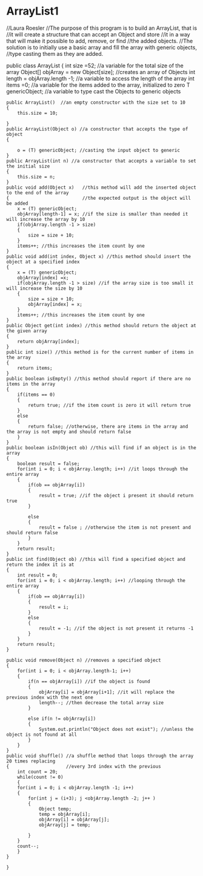 # ArrayList1
//Laura Roesler
//The purpose of this program is to build an ArrayList, that is
//it will create a structure that can accept an Object and store 
//it in a way that will make it possible to add, remove, or find 
//the added objects. 
//The solution is to initially use a basic array and fill the array with generic objects,
//type casting them as they are added. 

public class ArrayList<T> 
{
	int size =52;						//a variable for the total size of the array
	Object[] objArray = new Object[size];   //creates an array of Objects
	int length = objArray.length -1;  	    //a variable to access the length of the array
	int items =0;  							//a variable for the items added to the array, initialized to zero
	T genericObject; 						//a variable to type cast the Objects to generic objects
	
	public ArrayList()  //an empty constructor with the size set to 10 
	{
		this.size = 10;
		
	}
	public ArrayList(Object o) //a constructor that accepts the type of object 
	{
		
		o = (T) genericObject; //casting the input object to generic
	}
	public ArrayList(int n) //a constructor that accepts a variable to set the initial size
	{
		this.size = n;
	}
	public void add(Object x)   //this method will add the inserted object to the end of the array
	{							//the expected output is the object will be added
		x = (T) genericObject;
		objArray[length-1] = x; //if the size is smaller than needed it will increase the array by 10
		if(objArray.length -1 > size)
		{
			size = size + 10;
		}
		items++; //this increases the item count by one
	}
	public void add(int index, Object x) //this method should insert the object at a specified index
	{
		x = (T) genericObject;
		objArray[index] =x;
		if(objArray.length -1 > size) //if the array size is too small it will increase the size by 10
		{
			size = size + 10;
			objArray[index] = x;
		}
		items++; //this increases the item count by one
	}
	public Object get(int index) //this method should return the object at the given array
	{
		return objArray[index];
	}
	public int size() //this method is for the current number of items in the array
	{
		return items;
	}
	public boolean isEmpty() //this method should report if there are no items in the array
	{
		if(items == 0)
		{
			return true; //if the item count is zero it will return true
		}
		else
		{
			return false; //otherwise, there are items in the array and the array is not empty and should return false
		}
	}
	public boolean isIn(Object ob) //this will find if an object is in the array
	{
		boolean result = false;
		for(int i = 0; i < objArray.length; i++) //it loops through the entire array
		{
			if(ob == objArray[i])
			{
				result = true; //if the object i present it should return true
			}
		
			else
			{
				result = false ; //otherwise the item is not present and should return false
			}
		}
		return result;
	}
	public int find(Object ob) //this will find a specified object and return the index it is at
	{
		int result = 0;
		for(int i = 0; i < objArray.length; i++) //looping through the entire array
		{
			if(ob == objArray[i])
			{
				result = i;
			}
			else
			{
				result = -1; //if the object is not present it returns -1
			}
		}
		return result;
	}
	
	public void remove(Object n) //removes a specified object
	{
		for(int i = 0; i < objArray.length-1; i++)
		{
			if(n == objArray[i]) //if the object is found
			{
				objArray[i] = objArray[i+1]; //it will replace the previous index with the next one
				length--; //then decrease the total array size
			}
		
			else if(n != objArray[i])
			{
				System.out.println("Object does not exist"); //unless the object is not found at all
			}
		}
	}
	public void shuffle() //a shuffle method that loops through the array 20 times replacing 
	{					  //every 3rd index with the previous
		int count = 20;
		while(count != 0)
		{
		for(int i = 0; i < objArray.length -1; i++)
		{
			for(int j = (i+3); j <objArray.length -2; j++ )
			{
				Object temp;
				temp = objArray[i];
				objArray[i] = objArray[j];
				objArray[j] = temp;
				
			}
		}
		count--;
		}
	}
	
	}



